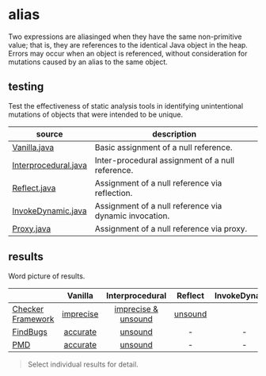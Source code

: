 # alias
Two expressions are aliasinged when they have the same non-primitive value; that is, they are references to the identical Java object in the heap. Errors may occur when an object is referenced, without consideration for mutations caused by an alias to the same object.

## testing
Test the effectiveness of static analysis tools in identifying unintentional mutations of objects that were intended to be unique.

| source | description |
| --- | --- |
| [Vanilla.java](https://github.com/michaelemery/staticanalysis/blob/master/checker/aliasing/Vanilla.java) | Basic assignment of a null reference. |
| [Interprocedural.java](https://github.com/michaelemery/staticanalysis/blob/master/checker/aliasing/Interprocedural.java) | Inter-procedural assignment of a null reference. |
| [Reflect.java](https://github.com/michaelemery/staticanalysis/blob/master/checker/aliasing/Reflect.java) | Assignment of a null reference via reflection. |
| [InvokeDynamic.java]() | Assignment of a null reference via dynamic invocation. |
| [Proxy.java]() | Assignment of a null reference via proxy. |

## results

Word picture of results.

|  | Vanilla | Interprocedural | Reflect | InvokeDynamic | Proxy |
| --- | :---: | :---: | :---: | :---: | :---: |
| [Checker Framework](https://github.com/michaelemery/staticanalysis/blob/master/checker/aliasing/checkerframework.md#checker-framework) | [imprecise](https://github.com/michaelemery/staticanalysis/blob/master/checker/aliasing/checkerframework.md#vanilla) | [imprecise & unsound](https://github.com/michaelemery/staticanalysis/blob/master/checker/aliasing/checkerframework.md#interprocedural) | [unsound](https://github.com/michaelemery/staticanalysis/blob/master/checker/aliasing/checkerframework.md#reflect) |  |  |
| [FindBugs](https://github.com/michaelemery/staticanalysis/blob/master/checker/aliasing/findbugs.md#findbugs) | [accurate](https://github.com/michaelemery/staticanalysis/blob/master/checker/aliasing/findbugs.md#vanilla) | [unsound](https://github.com/michaelemery/staticanalysis/blob/master/checker/aliasing/findbugs.md#interprocedural) | - | - | - |
| [PMD](https://github.com/michaelemery/staticanalysis/blob/master/checker/aliasing/pmd.md#pmd) |  [accurate](https://github.com/michaelemery/staticanalysis/blob/master/checker/aliasing/pmd.md#vanilla) | [unsound](https://github.com/michaelemery/staticanalysis/blob/master/checker/aliasing/pmd.md#interprocedural) | - | - | - |

> Select individual results for detail.